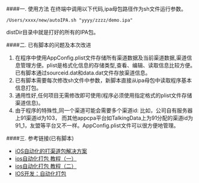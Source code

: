 

####一. 使用方法
在终端中调用以下代码,ipa母包路径作为sh文件运行参数。

	/Users/xxxx/new/autoIPA.sh "yyyy/zzzz/demo.ipa"
	
distDir目录中就是打好的所有的IPA包。

####二. 已有脚本的问题及本次改进
1. 在程序中使用AppConfig.plist文件存储所有渠道数据及当前渠道数据,渠道信息管理方便。plist是格式化信息的存储类型,查看、编辑、读取信息比较方便。已有脚本通过sourceid.dat和data.dat文件存放渠道信息。
2. 已有脚本需要每次修改sh文件中参数，新脚本直接从ipa母包中读取程序基本信息打包。
3. 通用性好,任何项目无需修改即可使用(程序必须使用指定格式的plist文件存储渠道信息)。
4. 由于程序的特殊性,同一个渠道可能会需要多个渠道id: 比如，公司自有服务器上91渠道id为103，	而其他appcpa平台如TalkingData上为91分配的渠道id为91_1，友盟等平台又不一样。AppConfig.plist文件可以很方便地管理。

####三. 参考链接(已有脚本)
* [iOS自动化的打渠道包解决方案](http://mobile.51cto.com/hot-439106.htm)
* [ios自动化打包 教程（一）](http://blog.sina.com.cn/s/blog_7c8dc2d50101a52r.html)
* [ios自动化打包 教程（二）](http://blog.sina.com.cn/s/blog_7c8dc2d50101a53f.html)
* [IOS开发：自动化打包](http://blog.csdn.net/daiyelang/article/details/8641221)
